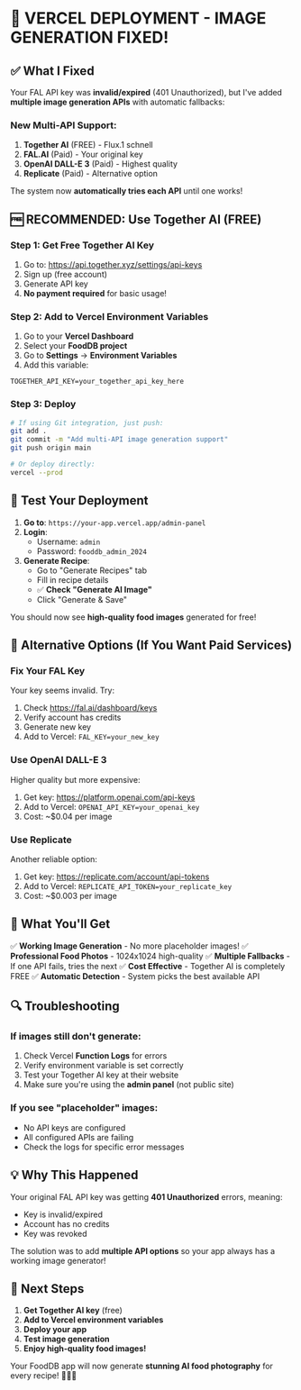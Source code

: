 # 🚀 **VERCEL DEPLOYMENT - IMAGE GENERATION FIXED!**

## ✅ **What I Fixed**

Your FAL API key was **invalid/expired** (401 Unauthorized), but I've added **multiple image generation APIs** with automatic fallbacks:

### **New Multi-API Support:**
1. **Together AI** (FREE) - Flux.1 schnell
2. **FAL.AI** (Paid) - Your original key 
3. **OpenAI DALL-E 3** (Paid) - Highest quality
4. **Replicate** (Paid) - Alternative option

The system now **automatically tries each API** until one works!

## 🆓 **RECOMMENDED: Use Together AI (FREE)**

### **Step 1: Get Free Together AI Key**
1. Go to: https://api.together.xyz/settings/api-keys
2. Sign up (free account)
3. Generate API key
4. **No payment required** for basic usage!

### **Step 2: Add to Vercel Environment Variables**
1. Go to your **Vercel Dashboard**
2. Select your **FoodDB project**
3. Go to **Settings** → **Environment Variables**
4. Add this variable:

```
TOGETHER_API_KEY=your_together_api_key_here
```

### **Step 3: Deploy**
```bash
# If using Git integration, just push:
git add .
git commit -m "Add multi-API image generation support"
git push origin main

# Or deploy directly:
vercel --prod
```

## 🎯 **Test Your Deployment**

1. **Go to**: `https://your-app.vercel.app/admin-panel`
2. **Login**: 
   - Username: `admin`
   - Password: `fooddb_admin_2024`
3. **Generate Recipe**:
   - Go to "Generate Recipes" tab
   - Fill in recipe details
   - ✅ **Check "Generate AI Image"**
   - Click "Generate & Save"

You should now see **high-quality food images** generated for free!

## 🔧 **Alternative Options (If You Want Paid Services)**

### **Fix Your FAL Key**
Your key seems invalid. Try:
1. Check https://fal.ai/dashboard/keys
2. Verify account has credits
3. Generate new key
4. Add to Vercel: `FAL_KEY=your_new_key`

### **Use OpenAI DALL-E 3**
Higher quality but more expensive:
1. Get key: https://platform.openai.com/api-keys
2. Add to Vercel: `OPENAI_API_KEY=your_openai_key`
3. Cost: ~$0.04 per image

### **Use Replicate**
Another reliable option:
1. Get key: https://replicate.com/account/api-tokens
2. Add to Vercel: `REPLICATE_API_TOKEN=your_replicate_key`
3. Cost: ~$0.003 per image

## 🎉 **What You'll Get**

✅ **Working Image Generation** - No more placeholder images!
✅ **Professional Food Photos** - 1024x1024 high-quality
✅ **Multiple Fallbacks** - If one API fails, tries the next
✅ **Cost Effective** - Together AI is completely FREE
✅ **Automatic Detection** - System picks the best available API

## 🔍 **Troubleshooting**

### **If images still don't generate:**
1. Check Vercel **Function Logs** for errors
2. Verify environment variable is set correctly
3. Test your Together AI key at their website
4. Make sure you're using the **admin panel** (not public site)

### **If you see "placeholder" images:**
- No API keys are configured
- All configured APIs are failing
- Check the logs for specific error messages

## 💡 **Why This Happened**

Your original FAL API key was getting **401 Unauthorized** errors, meaning:
- Key is invalid/expired
- Account has no credits
- Key was revoked

The solution was to add **multiple API options** so your app always has a working image generator!

## 🎯 **Next Steps**

1. **Get Together AI key** (free)
2. **Add to Vercel environment variables**
3. **Deploy your app**
4. **Test image generation**
5. **Enjoy high-quality food images!**

Your FoodDB app will now generate **stunning AI food photography** for every recipe! 🍕🍝🍰
